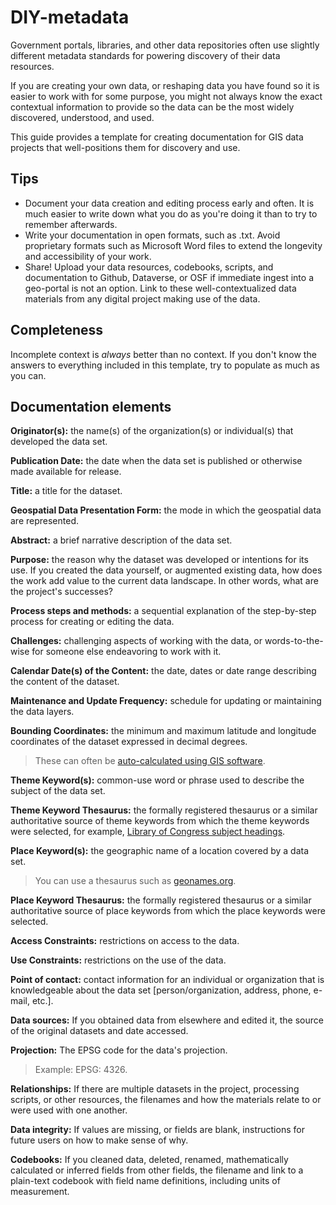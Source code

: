 # DIY-metadata

Government portals, libraries, and other data repositories often use slightly different metadata standards for powering discovery of their data resources.

If you are creating your own data, or reshaping data you have found so it is easier to work with for some purpose, you might not always know the exact contextual information to provide so the data can be the most widely discovered, understood, and used.

This guide provides a template for creating documentation for GIS data projects that well-positions them for discovery and use.

## Tips

- Document your data creation and editing process early and often. It is much easier to write down what you do as you're doing it than to try to remember afterwards.
- Write your documentation in open formats, such as .txt. Avoid proprietary formats such as Microsoft Word files to extend the longevity and accessibility of your work.
- Share! Upload your data resources, codebooks, scripts, and documentation to Github, Dataverse, or OSF if immediate ingest into a geo-portal is not an option. Link to these well-contextualized data materials from any digital project making use of the data. 

## Completeness 
Incomplete context is *always* better than no context. If you don't know the answers to everything included in this template, try to populate as much as you can.

## Documentation elements

**Originator(s):** the name(s) of the organization(s) or individual(s) that developed the data set. 

**Publication Date:** the date when the data set is published or otherwise made available for release. 

**Title:** a title for the dataset. 

**Geospatial Data Presentation Form:** the mode in which the geospatial data are represented. 

**Abstract:** a brief narrative description of the data set. 

**Purpose:** the reason why the dataset was developed or intentions for its use. 
If you created the data yourself, or augmented existing data, how does the work add value to the current data landscape. In other words, what are the project's successes?

**Process steps and methods:** a sequential explanation of the step-by-step process for creating or editing the data.

**Challenges:** challenging aspects of working with the data, or words-to-the-wise for someone else endeavoring to work with it. 


**Calendar Date(s) of the Content:** the date, dates or date range describing the content of the dataset. 

**Maintenance and Update Frequency:** schedule for updating or maintaining the data layers. 

**Bounding Coordinates:** the minimum and maximum latitude and longitude coordinates of the dataset expressed in decimal degrees. 
> These can often be [auto-calculated using GIS software](https://gis.stackexchange.com/questions/85192/getting-extent-of-layer-in-qgis).

**Theme Keyword(s):** common-use word or phrase used to describe the subject of the data set. 

**Theme Keyword Thesaurus:** the formally registered thesaurus or a similar authoritative source of theme keywords from which the theme keywords were selected, for example, [Library of Congress subject headings](https://id.loc.gov/authorities/subjects.html). 

**Place Keyword(s):** the geographic name of a location covered by a data set. 
> You can use a thesaurus such as [geonames.org](http://www.geonames.org/).

**Place Keyword Thesaurus:** the formally registered thesaurus or a similar authoritative source of place keywords from which the place keywords were selected. 

**Access Constraints:** restrictions on access to the data. 

**Use Constraints:** restrictions on the use of the data. 

**Point of contact:** contact information for an individual or organization that is knowledgeable about the data set [person/organization, address, phone, e-mail, etc.]. 

**Data sources:** If you obtained data from elsewhere and edited it, the source of the original datasets and date accessed.

**Projection:** The EPSG code for the data's projection.
> Example: EPSG: 4326. 

**Relationships:** If there are multiple datasets in the project, processing scripts, or other resources, the filenames and how the materials relate to or were used with one another.

**Data integrity:** If values are missing, or fields are blank, instructions for future users on how to make sense of why.

**Codebooks:** If you cleaned data, deleted, renamed, mathematically calculated or inferred fields from other fields, the filename and link to a plain-text codebook with field name definitions, including units of measurement.




